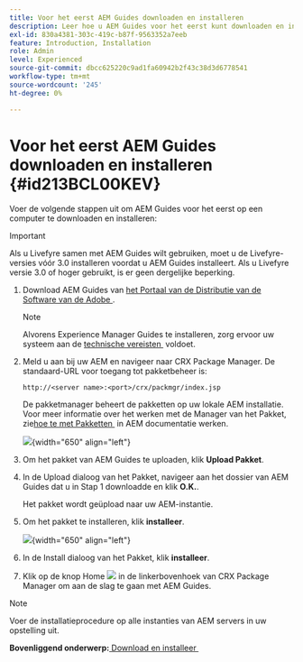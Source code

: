 ```yaml
---
title: Voor het eerst AEM Guides downloaden en installeren
description: Leer hoe u AEM Guides voor het eerst kunt downloaden en installeren
exl-id: 830a4381-303c-419c-b87f-9563352a7eeb
feature: Introduction, Installation
role: Admin
level: Experienced
source-git-commit: dbcc625220c9ad1fa60942b2f43c38d3d6778541
workflow-type: tm+mt
source-wordcount: '245'
ht-degree: 0%

---
```


# Voor het eerst AEM Guides downloaden en installeren {#id213BCL00KEV}

Voer de volgende stappen uit om AEM Guides voor het eerst op een computer te downloaden en installeren:

>[!IMPORTANT]
>
> Als u Livefyre samen met AEM Guides wilt gebruiken, moet u de Livefyre-versies vóór 3.0 installeren voordat u AEM Guides installeert. Als u Livefyre versie 3.0 of hoger gebruikt, is er geen dergelijke beperking.

1. Download AEM Guides van [&#x200B; het Portaal van de Distributie van de Software van de Adobe &#x200B;](https://experience.adobe.com/#/downloads/content/software-distribution/en/aem.html).

   >[!NOTE]
   >
   >Alvorens Experience Manager Guides te installeren, zorg ervoor uw systeem aan de [&#x200B; technische vereisten &#x200B;](../install-guide/download-install-technical-requirements.md) voldoet.

1. Meld u aan bij uw AEM en navigeer naar CRX Package Manager. De standaard-URL voor toegang tot pakketbeheer is:

   ```http
   http://<server name>:<port>/crx/packmgr/index.jsp
   ```

   De pakketmanager beheert de pakketten op uw lokale AEM installatie. Voor meer informatie over het werken met de Manager van het Pakket, zie [&#x200B; hoe te met Pakketten &#x200B;](https://helpx.adobe.com/nl/experience-manager/6-5/sites/administering/using/package-manager.html) in AEM documentatie werken.

   ![](assets/package-manager.png){width="650" align="left"}

1. Om het pakket van AEM Guides te uploaden, klik **Upload Pakket**.

1. In de Upload dialoog van het Pakket, navigeer aan het dossier van AEM Guides dat u in Stap 1 downloadde en klik **O.K.**.

   Het pakket wordt geüpload naar uw AEM-instantie.

1. Om het pakket te installeren, klik **installeer**.

   ![](assets/install-package.png){width="650" align="left"}

1. In de Install dialoog van het Pakket, klik **installeer**.

1. Klik op de knop Home ![](assets/home-button.png) in de linkerbovenhoek van CRX Package Manager om aan de slag te gaan met AEM Guides.


>[!NOTE]
>
> Voer de installatieprocedure op alle instanties van AEM servers in uw opstelling uit.

**Bovenliggend onderwerp:**&#x200B;[&#x200B; Download en installeer &#x200B;](download-install.md)
